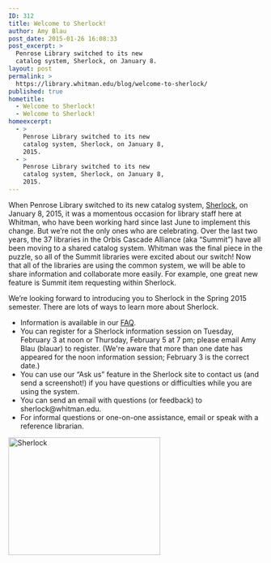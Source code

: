 ```yaml
---
ID: 312
title: Welcome to Sherlock!
author: Amy Blau
post_date: 2015-01-26 16:08:33
post_excerpt: >
  Penrose Library switched to its new
  catalog system, Sherlock, on January 8.
layout: post
permalink: >
  https://library.whitman.edu/blog/welcome-to-sherlock/
published: true
hometitle:
  - Welcome to Sherlock!
  - Welcome to Sherlock!
homeexcerpt:
  - >
    Penrose Library switched to its new
    catalog system, Sherlock, on January 8,
    2015.
  - >
    Penrose Library switched to its new
    catalog system, Sherlock, on January 8,
    2015.
---
```

When Penrose Library switched to its new catalog system, <a href="http://sherlock.whitman.edu">Sherlock</a>, on January 8, 2015, it was a momentous occasion for library staff here at Whitman, who have been working hard since last June to implement this change. But we’re not the only ones who are celebrating. Over the last two years, the 37 libraries in the Orbis Cascade Alliance (aka “Summit”) have all been moving to a shared catalog system. Whitman was the final piece in the puzzle, so all of the Summit libraries were excited about our switch! Now that all of the libraries are using the common system, we will be able to share information and collaborate more easily. For example, one great new feature is Summit item requesting within Sherlock.

We’re looking forward to introducing you to Sherlock in the Spring 2015 semester. There are lots of ways to learn more about Sherlock.
<ul>
	<li>Information is available in our <a href="http://www.whitman.edu/penrose/research/faq/">FAQ</a>.</li>
	<li>You can register for a Sherlock information session on Tuesday, February 3 at noon or Thursday, February 5 at 7 pm; please email Amy Blau (blauar) to register. (We're aware that more than one date has appeared for the noon information session; February 3 is the correct date.)</li>
	<li>You can use our “Ask us” feature in the Sherlock site to contact us (and send a screenshot!) if you have questions or difficulties while you are using the system.</li>
	<li>You can send an email with questions (or feedback) to sherlock@whitman.edu.</li>
	<li>For informal questions or one-on-one assistance, email or speak with a reference librarian.</li>
</ul>
<a href="http://penrose.whitman.edu/blog/wp-content/uploads/2015/01/Sherlock.jpg"><img class=" size-medium wp-image-313 aligncenter" src="http://penrose.whitman.edu/blog/wp-content/uploads/2015/01/Sherlock-300x232.jpg" alt="Sherlock" width="300" height="232" /></a>